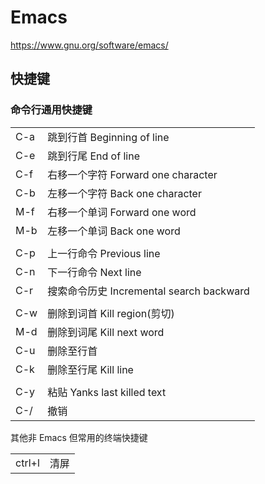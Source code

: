 # Emacs

https://www.gnu.org/software/emacs/


## 快捷键

### 命令行通用快捷键

|||
|-----------|------------------
| C-a  | 跳到行首 Beginning of line
| C-e  | 跳到行尾 End of line
| C-f  | 右移一个字符 Forward one character
| C-b  | 左移一个字符 Back one character
| M-f  | 右移一个单词 Forward one word
| M-b  | 左移一个单词 Back one word
||
| C-p  | 上一行命令 Previous line
| C-n  | 下一行命令 Next line
| C-r  | 搜索命令历史 Incremental search backward
||
| C-w  | 删除到词首 Kill region(剪切)
| M-d  | 删除到词尾 Kill next word
| C-u  | 删除至行首
| C-k  | 删除至行尾 Kill line
||
| C-y  | 粘贴 Yanks last killed text
| C-/  | 撤销

其他非 Emacs 但常用的终端快捷键

|||
|-----------|------------------
| ctrl+l    | 清屏

